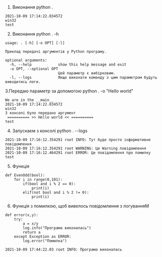 1. Виконання python .
```shell
2021-10-09 17:14:22.034572
win32
test
```
2. Виконання python . -h
```shell
usage: . [-h] [-o OPT] [-l]

Приклад передачі аргументів у Python програму.

optional arguments:
  -h, --help            show this help message and exit
  -o OPT, --optional OPT
                        Цей параметр є вибірковим.
  -l, --logs            Якщо виконати команду з цим параметром будуть виводитись логи.
```
3.Передаю параметр за допомогою python . -o "Hello world"
````shell
We are in the __main__
2021-10-09 17:14:22.034572
win32
З консолі було передано аргумент
 ========== >> Hello world << ==========
test
````
4. Запускаєм з консолі python . --logs 
```shell
2021-10-09 17:16:12.354291 root INFO: Тут буде просто інформативне повідомлення
2021-10-09 17:16:12.354291 root WARNING: Це Warning повідомлення
2021-10-09 17:16:12.464291 root ERROR: Це повідомлення про помилку
test
```
5. Функція
```shell
def EvenOdd(bool):
    for i in range(0,101):
        if(bool and i % 2 == 0):
            print(i)
        elif(not bool and i % 2 != 0):
            print(i)
```
6. Функція з помилкою, щоб вивелось повідомлення з логуванняM
```shell
def error(x,y):
    try:
        a = x/y
        log.info("Програма виконалась")
        return a
    except Exception as ERROR:
        log.error("Помилка")
```
```shell
2021-10-09 17:44:22.03 root INFO: Програма виконалась
```